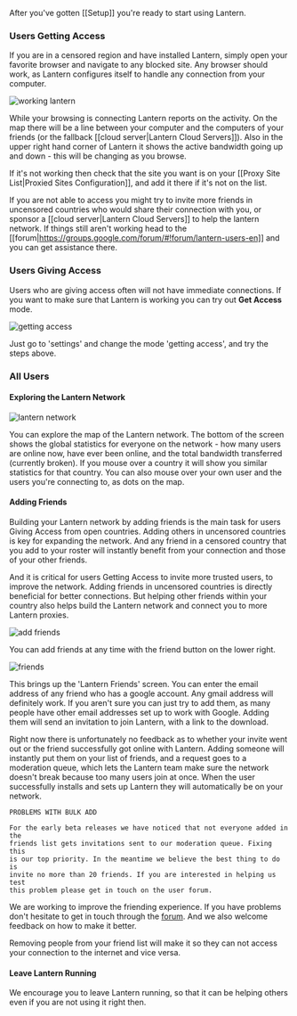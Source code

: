 After you've gotten [[Setup]] you're ready to start using Lantern. 

### Users **Getting Access**

If you are in a censored region and have installed Lantern, simply open your favorite browser and navigate to any blocked site. Any browser should work, as Lantern configures itself to handle any connection from your computer.

![working lantern](https://www.evernote.com/shard/s209/sh/ebdd003b-5c06-430f-a239-ea4a28c444cf/3f6d143232be6ffe1b1d0edcc5cf309d/deep/0/Fullscreen%208/18/13%209:00%20PM.png)

While your browsing is connecting Lantern reports on the activity. On the map there will be a line between your computer and the computers of your friends (or the fallback [[cloud server|Lantern Cloud Servers]]). Also in the upper right hand corner of Lantern it shows the active bandwidth going up and down - this will be changing as you browse.

If it's not working then check that the site you want is on your [[Proxy Site List|Proxied Sites Configuration]], and add it there if it's not on the list. 

If you are not able to access you might try to invite more friends in uncensored countries who would share their connection with you, or sponsor a [[cloud server|Lantern Cloud Servers]] to help the lantern network. If things still aren't working head to the [[forum|https://groups.google.com/forum/#!forum/lantern-users-en]] and you can get assistance there.

### Users **Giving Access**

Users who are giving access often will not have immediate connections. If you want to make sure that Lantern is working you can try out **Get Access** mode.

![getting access](https://www.evernote.com/shard/s209/sh/e1e59fee-9976-47c0-a9b9-856c4888c521/f34171fc3725a47efb0cdbfd3f163b2a/deep/0/Lantern%20and%20Freedom%20House.png)

Just go to 'settings' and change the mode 'getting access', and try the steps above.

### All Users


#### Exploring the Lantern Network

![lantern network](https://www.evernote.com/shard/s209/sh/57a422d3-27f1-4b45-b05c-09b87636ab23/8b8d1d84c456798cd0f3e045590dc3e7/deep/0/Lantern.png)

You can explore the map of the Lantern network. The bottom of the screen shows the global statistics for everyone on the network - how many users are online now, have ever been online, and the total bandwidth transferred (currently broken). If you mouse over a country it will show you similar statistics for that country. You can also mouse over your own user and the users you're connecting to, as dots on the map.

#### Adding Friends

Building your Lantern network by adding friends is the main task for users Giving Access from open countries. Adding others in uncensored countries is key for expanding the network. And any friend in a censored country that you add to your roster will instantly benefit from your connection and those of your other friends.

And it is critical for users Getting Access to invite more trusted users, to improve the network. Adding friends in uncensored countries is directly beneficial for better connections. But helping other friends within your country also helps build the Lantern network and connect you to more Lantern proxies.

![add friends](https://www.evernote.com/shard/s209/sh/69dfc002-b2c8-4f31-9c77-baf39d9e97a2/ecd8f30823d03d085fd271a6f77923c5/deep/0/Lantern.png)

You can add friends at any time with the friend button on the lower right. 

![friends](https://www.evernote.com/shard/s209/sh/5f777d62-6c2f-405d-b065-1fb8ba948e6c/c3493f15bd539a174f5a901d5404dea9/deep/0/Lantern.png)

This brings up the 'Lantern Friends' screen. You can enter the email address of any friend who has a google account. Any gmail address will definitely work. If you aren't sure you can just try to add them, as many people have other email addresses set up to work with Google. Adding them will send an invitation to join Lantern, with a link to the download.

Right now there is unfortunately no feedback as to whether your invite went out or the friend successfully got online with Lantern. Adding someone will instantly put them on your list of friends, and a request goes to a moderation queue, which lets the Lantern team make sure the network doesn't break because too many users join at once. When the user successfully installs and sets up Lantern they will automatically be on your network.

```
PROBLEMS WITH BULK ADD

For the early beta releases we have noticed that not everyone added in the 
friends list gets invitations sent to our moderation queue. Fixing this
is our top priority. In the meantime we believe the best thing to do is
invite no more than 20 friends. If you are interested in helping us test
this problem please get in touch on the user forum.

```

We are working to improve the friending experience. If you have problems don't hesitate to get in touch through the [forum](https://groups.google.com/forum/#!forum/lantern-users-en). And we also welcome feedback on how to make it better.

Removing people from your friend list will make it so they can not access your connection to the internet and vice versa.

#### Leave Lantern Running

We encourage you to leave Lantern running, so that it can be helping others even if you are not using it right then. 